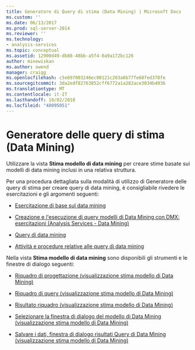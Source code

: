 ```yaml
---
title: Generatore di Query di stima (Data Mining) | Microsoft Docs
ms.custom: ''
ms.date: 06/13/2017
ms.prod: sql-server-2014
ms.reviewer: ''
ms.technology:
- analysis-services
ms.topic: conceptual
ms.assetid: 12900d49-db88-48bb-a5f4-0a9a172bc126
author: minewiskan
ms.author: owend
manager: craigg
ms.openlocfilehash: c5e697003246ec00121c203a6b77fe68fed378fe
ms.sourcegitcommit: 3da2edf82763852cff6772a1a282ace3034b4936
ms.translationtype: MT
ms.contentlocale: it-IT
ms.lasthandoff: 10/02/2018
ms.locfileid: "48095051"
---
```

# <a name="prediction-query-builder-data-mining"></a>Generatore delle query di stima (Data Mining)
  Utilizzare la vista **Stima modello di data mining** per creare stime basate sui modelli di data mining inclusi in una relativa struttura.  
  
 Per una procedura dettagliata sulla modalità di utilizzo di Generatore delle query di stima per creare query di data mining, è consigliabile rivedere le esercitazioni e gli argomenti seguenti:  
  
-   [Esercitazione di base sul data mining](../../2014/tutorials/basic-data-mining-tutorial.md)  
  
-   [Creazione e l'esecuzione di query modelli di Data Mining con DMX: esercitazioni &#40;Analysis Services - Data Mining&#41;](../../2014/tutorials/create-query-data-mining-models-dmx-tutorials.md)  
  
-   [Query di data mining](data-mining/data-mining-queries.md)  
  
-   [Attività e procedure relative alle query di data mining](data-mining/data-mining-query-tasks-and-how-tos.md)  
  
 Nella vista **Stima modello di data mining** sono disponibili gli strumenti e le finestre di dialogo seguenti:  
  
-   [Riquadro di progettazione &#40;visualizzazione stima modello di Data Mining&#41;](design-pane-mining-model-prediction-view.md)  
  
-   [Riquadro di query &#40;visualizzazione stima modello di Data Mining&#41;](query-pane-mining-model-prediction-view.md)  
  
-   [Risultato riquadro &#40;visualizzazione stima modello di Data Mining&#41;](result-pane-mining-model-prediction-view.md)  
  
-   [Selezionare la finestra di dialogo del modello di Data Mining &#40;visualizzazione stima modello di Data Mining&#41;](select-mining-model-dialog-box-mining-model-prediction-view.md)  
  
-   [Salvare i dati, finestra di dialogo risultati Query di Data Mining &#40;visualizzazione stima modello di Data Mining&#41;](save-data-mining-query-result-dialog-box-mining-model-prediction-view.md)  
  
  

